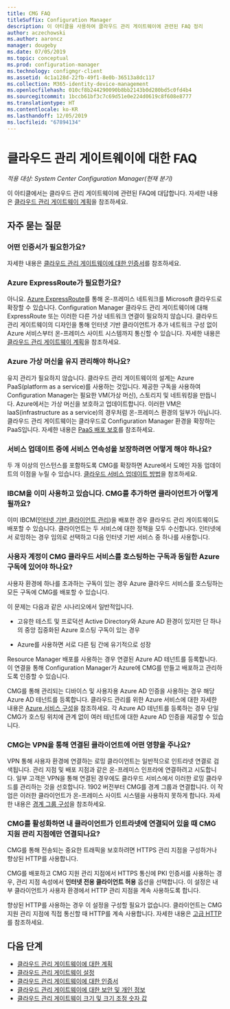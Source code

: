 ```yaml
---
title: CMG FAQ
titleSuffix: Configuration Manager
description: 이 아티클을 사용하여 클라우드 관리 게이트웨이에 관련된 FAQ 정리
author: aczechowski
ms.author: aaroncz
manager: dougeby
ms.date: 07/05/2019
ms.topic: conceptual
ms.prod: configuration-manager
ms.technology: configmgr-client
ms.assetid: 4c1a128d-22fb-49f1-8e0b-36513a8dc117
ms.collection: M365-identity-device-management
ms.openlocfilehash: 010cf8b244290090b8bb2143b0d280bd5c0fd4b4
ms.sourcegitcommit: 1bccb61bf3c7c69d51e0e224d0619c8f608e8777
ms.translationtype: HT
ms.contentlocale: ko-KR
ms.lasthandoff: 12/05/2019
ms.locfileid: "67894134"
---
```

# <a name="frequently-asked-questions-about-the-cloud-management-gateway"></a>클라우드 관리 게이트웨이에 대한 FAQ

*적용 대상: System Center Configuration Manager(현재 분기)*

이 아티클에서는 클라우드 관리 게이트웨이에 관련된 FAQ에 대답합니다. 자세한 내용은 [클라우드 관리 게이트웨이 계획](/sccm/core/clients/manage/cmg/plan-cloud-management-gateway)을 참조하세요.


## <a name="frequently-asked-questions"></a>자주 묻는 질문

### <a name="what-certificates-do-i-need"></a>어떤 인증서가 필요한가요?

자세한 내용은 [클라우드 관리 게이트웨이에 대한 인증서](/sccm/core/clients/manage/cmg/certificates-for-cloud-management-gateway)를 참조하세요.


### <a name="do-i-need-azure-expressroute"></a>Azure ExpressRoute가 필요한가요?

아니요. [Azure ExpressRoute](/azure/expressroute/expressroute-introduction)를 통해 온-프레미스 네트워크를 Microsoft 클라우드로 확장할 수 있습니다. Configuration Manager 클라우드 관리 게이트웨이에 대해 ExpressRoute 또는 이러한 다른 가상 네트워크 연결이 필요하지 않습니다. 클라우드 관리 게이트웨이의 디자인을 통해 인터넷 기반 클라이언트가 추가 네트워크 구성 없이 Azure 서비스부터 온-프레미스 사이트 시스템까지 통신할 수 있습니다. 자세한 내용은 [클라우드 관리 게이트웨이 계획](/sccm/core/clients/manage/cmg/plan-cloud-management-gateway)을 참조하세요.

<!-- SCCMDocs#1659 -->

### <a name="do-i-need-to-maintain-the-azure-virtual-machines"></a>Azure 가상 머신을 유지 관리해야 하나요?

유지 관리가 필요하지 않습니다. 클라우드 관리 게이트웨이의 설계는 Azure PaaS(platform as a service)를 사용하는 것입니다. 제공한 구독을 사용하여 Configuration Manager는 필요한 VM(가상 머신), 스토리지 및 네트워킹을 만듭니다. Azure에서는 가상 머신을 보호하고 업데이트합니다. 이러한 VM은 IaaS(infrastructure as a service)의 경우처럼 온-프레미스 환경의 일부가 아닙니다. 클라우드 관리 게이트웨이는 클라우드로 Configuration Manager 환경을 확장하는 PaaS입니다. 자세한 내용은 [PaaS 배포 보호](/azure/security/security-paas-deployments)를 참조하세요.


### <a name="how-can-i-ensure-service-continuity-during-service-updates"></a>서비스 업데이트 중에 서비스 연속성을 보장하려면 어떻게 해야 하나요?

두 개 이상의 인스턴스를 포함하도록 CMG를 확장하면 Azure에서 도메인 자동 업데이트의 이점을 누릴 수 있습니다. [클라우드 서비스 업데이트 방법](/azure/cloud-services/cloud-services-update-azure-service)을 참조하세요.


### <a name="im-already-using-ibcm-if-i-add-cmg-how-do-clients-behave"></a>IBCM을 이미 사용하고 있습니다. CMG를 추가하면 클라이언트가 어떻게 될까요?

이미 IBCM([인터넷 기반 클라이언트 관리](/sccm/core/clients/manage/plan-internet-based-client-management))을 배포한 경우 클라우드 관리 게이트웨이도 배포할 수 있습니다. 클라이언트는 두 서비스에 대한 정책을 모두 수신합니다. 인터넷에서 로밍하는 경우 임의로 선택하고 다음 인터넷 기반 서비스 중 하나를 사용합니다.


### <a name="do-the-user-accounts-have-to-be-in-the-same-azure-subscription-as-the-subscription-that-hosts-the-cmg-cloud-service"></a>사용자 계정이 CMG 클라우드 서비스를 호스팅하는 구독과 동일한 Azure 구독에 있어야 하나요?
<!--SCCMDocs-pr issue #2873-->
사용자 환경에 하나를 초과하는 구독이 있는 경우 Azure 클라우드 서비스를 호스팅하는 모든 구독에 CMG를 배포할 수 있습니다. 

이 문제는 다음과 같은 시나리오에서 일반적입니다.  

- 고유한 테스트 및 프로덕션 Active Directory와 Azure AD 환경이 있지만 단 하나의 중앙 집중화된 Azure 호스팅 구독이 있는 경우  

- Azure를 사용하면 서로 다른 팀 간에 유기적으로 성장  

Resource Manager 배포를 사용하는 경우 연결된 Azure AD 테넌트를 등록합니다. 이 연결을 통해 Configuration Manager가 Azure에 CMG를 만들고 배포하고 관리하도록 인증할 수 있습니다.  

CMG를 통해 관리되는 디바이스 및 사용자용 Azure AD 인증을 사용하는 경우 해당 Azure AD 테넌트를 등록합니다. 클라우드 관리를 위한 Azure 서비스에 대한 자세한 내용은 [Azure 서비스 구성](/sccm/core/servers/deploy/configure/azure-services-wizard)을 참조하세요. 각 Azure AD 테넌트를 등록하는 경우 단일 CMG가 호스팅 위치에 관계 없이 여러 테넌트에 대한 Azure AD 인증을 제공할 수 있습니다.

### <a name="how-does-cmg-affect-my-clients-connected-via-vpn"></a>CMG는 VPN을 통해 연결된 클라이언트에 어떤 영향을 주나요?

VPN 통해 사용자 환경에 연결하는 로밍 클라이언트는 일반적으로 인트라넷 연결로 검색됩니다. 관리 지점 및 배포 지점과 같은 온-프레미스 인프라에 연결하려고 시도합니다. 일부 고객은 VPN을 통해 연결된 경우에도 클라우드 서비스에서 이러한 로밍 클라우드를 관리하는 것을 선호합니다. 1902 버전부터 CMG를 경계 그룹과 연결합니다. 이 작업은 이러한 클라이언트가 온-프레미스 사이트 시스템을 사용하지 못하게 합니다. 자세한 내용은 [경계 그룹 구성](/sccm/core/clients/manage/cmg/setup-cloud-management-gateway#configure-boundary-groups)을 참조하세요.

### <a name="if-i-enable-a-cmg-will-my-clients-only-connect-to-the-cmg-enabled-management-point-when-theyre-connected-to-the-intranet"></a>CMG를 활성화하면 내 클라이언트가 인트라넷에 연결되어 있을 때 CMG 지원 관리 지점에만 연결되나요?

CMG를 통해 전송되는 중요한 트래픽을 보호하려면 HTTPS 관리 지점을 구성하거나 향상된 HTTP를 사용합니다.

CMG를 배포하고 CMG 지원 관리 지점에서 HTTPS 통신에 PKI 인증서를 사용하는 경우, 관리 지점 속성에서 **인터넷 전용 클라이언트 허용** 옵션을 선택합니다. 이 설정은 내부 클라이언트가 사용자 환경에서 HTTP 관리 지점을 계속 사용하도록 합니다.

향상된 HTTP를 사용하는 경우 이 설정을 구성할 필요가 없습니다. 클라이언트는 CMG 지원 관리 지점에 직접 통신할 때 HTTP를 계속 사용합니다. 자세한 내용은 [고급 HTTP](/sccm/core/plan-design/hierarchy/enhanced-http)를 참조하세요.

## <a name="next-steps"></a>다음 단계

- [클라우드 관리 게이트웨이에 대한 계획](/sccm/core/clients/manage/cmg/plan-cloud-management-gateway)
- [클라우드 관리 게이트웨이 설정](/sccm/core/clients/manage/cmg/setup-cloud-management-gateway)
- [클라우드 관리 게이트웨이에 대한 인증서](/sccm/core/clients/manage/cmg/certificates-for-cloud-management-gateway)
- [클라우드 관리 게이트웨이에 대한 보안 및 개인 정보](/sccm/core/clients/manage/cmg/security-and-privacy-for-cloud-management-gateway)
- [클라우드 관리 게이트웨이 크기 및 크기 조정 숫자 값](/sccm/core/plan-design/configs/size-and-scale-numbers#bkmk_cmg)

